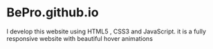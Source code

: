 # BePro.github.io
I develop this website using HTML5 , CSS3 and JavaScript. it is a fully responsive website with beautiful hover animations
